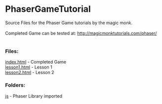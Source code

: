 # PhaserGameTutorial
Source Files for the Phaser Game tutorials by the magic monk.<br><br>
Completed Game can be tested at: http://magicmonktutorials.com/phaser/<br><br>

<h3>Files:</h3>
<a href="https://github.com/Bulletproofmonk/PhaserGameTutorial/blob/master/index.html">index.html</a> - Completed Game <br>
<a href="https://github.com/Bulletproofmonk/PhaserGameTutorial/blob/master/lesson1.html">lesson1.html</a> - Lesson 1<br>
<a href="https://github.com/Bulletproofmonk/PhaserGameTutorial/blob/master/lesson2.html">lesson2.html</a> - Lesson 2<br>

<h3>Folders:</h3>
<a href="https://github.com/Bulletproofmonk/PhaserGameTutorial/blob/master/js/">js</a> - Phaser Library imported<br><br>

